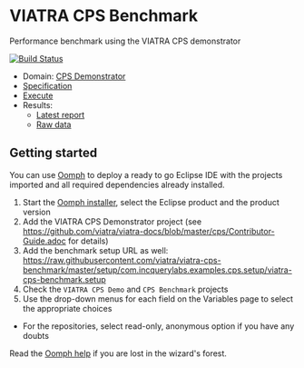 # VIATRA CPS Benchmark

Performance benchmark using the VIATRA CPS demonstrator

[![Build Status](https://build.incquerylabs.com/jenkins/job/viatra-cps-benchmark/badge/icon)](https://build.incquerylabs.com/jenkins/job/viatra-cps-benchmark/)

* Domain: [CPS Demonstrator](https://github.com/viatra/viatra-docs/blob/master/cps/Home.adoc)
* [Specification](https://github.com/viatra/viatra-cps-benchmark/wiki/Benchmark-specification)
* [Execute](https://build.incquerylabs.com/jenkins/job/viatra-cps-benchmark/) 
* Results:
  * [Latest report](https://build.incquerylabs.com/jenkins/job/viatra-cps-benchmark/lastSuccessfulBuild/artifact/benchmark/cpsBenchmarkReport.html)
  * [Raw data](https://github.com/viatra/viatra-cps-benchmark-results)


## Getting started

You can use [Oomph](https://www.eclipse.org/oomph) to deploy a ready to go Eclipse IDE with the projects imported and all required dependencies already installed.

1. Start the [Oomph installer](https://wiki.eclipse.org/Eclipse_Oomph_Installer), select the Eclipse product and the product version
2. Add the VIATRA CPS Demonstrator project (see https://github.com/viatra/viatra-docs/blob/master/cps/Contributor-Guide.adoc for details)
3. Add the benchmark setup URL as well: https://raw.githubusercontent.com/viatra/viatra-cps-benchmark/master/setup/com.incquerylabs.examples.cps.setup/viatra-cps-benchmark.setup
4. Check the `VIATRA CPS Demo` and `CPS Benchmark` projects
5. Use the drop-down menus for each field on the Variables page to select the appropriate choices
  * For the repositories, select read-only, anonymous option if you have any doubts

Read the [Oomph help](http://download.eclipse.org/oomph/help/org.eclipse.oomph.setup.doc/html/user/wizard/index.html) if you are lost in the wizard's forest.
